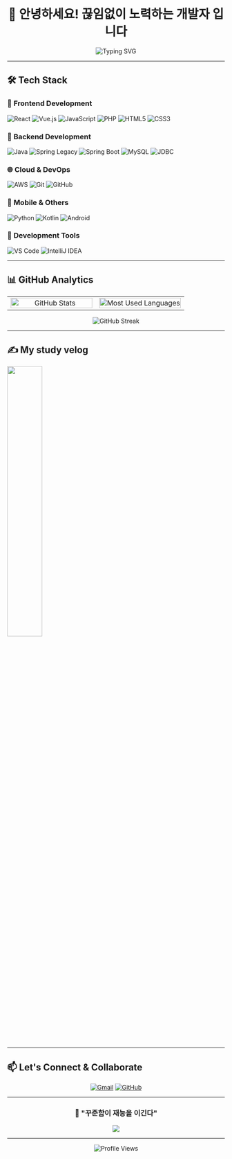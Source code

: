 <div align="center">

# 👋 안녕하세요! 끊임없이 노력하는 개발자 입니다

<img src="https://readme-typing-svg.herokuapp.com?font=Fira+Code&size=22&duration=3000&pause=1000&color=FF6B6B&center=true&vCenter=true&width=500&lines=%F0%9F%9A%80+Full+Stack+Developer;%F0%9F%92%BB+Problem+Solver;%F0%9F%8C%B1+Always+Learning" alt="Typing SVG" />

</div>

---

## 🛠️ **Tech Stack**

<div>

### 🎨 **Frontend Development**
![React](https://img.shields.io/badge/React-20232A?style=for-the-badge&logo=react&logoColor=61DAFB)
![Vue.js](https://img.shields.io/badge/Vue.js-35495E?style=for-the-badge&logo=vue.js&logoColor=4FC08D)
![JavaScript](https://img.shields.io/badge/JavaScript-F7DF1E?style=for-the-badge&logo=javascript&logoColor=black)
![PHP](https://img.shields.io/badge/PHP-777BB4?style=for-the-badge&logo=php&logoColor=white)
![HTML5](https://img.shields.io/badge/HTML5-E34F26?style=for-the-badge&logo=html5&logoColor=white)
![CSS3](https://img.shields.io/badge/CSS3-1572B6?style=for-the-badge&logo=css3&logoColor=white)

### 🔧 **Backend Development**
![Java](https://img.shields.io/badge/Java-ED8B00?style=for-the-badge&logo=openjdk&logoColor=white)
![Spring Legacy](https://img.shields.io/badge/Spring_Legacy-6DB33F?style=for-the-badge&logo=spring&logoColor=white)
![Spring Boot](https://img.shields.io/badge/Spring_Boot-6DB33F?style=for-the-badge&logo=spring-boot&logoColor=white)
![MySQL](https://img.shields.io/badge/MySQL-005C84?style=for-the-badge&logo=mysql&logoColor=white)
![JDBC](https://img.shields.io/badge/JDBC-4479A1?style=for-the-badge&logo=java&logoColor=white)

### 🌐 **Cloud & DevOps**
![AWS](https://img.shields.io/badge/Amazon_AWS-FF9900?style=for-the-badge&logo=amazonaws&logoColor=white)
![Git](https://img.shields.io/badge/GIT-E44C30?style=for-the-badge&logo=git&logoColor=white)
![GitHub](https://img.shields.io/badge/GitHub-100000?style=for-the-badge&logo=github&logoColor=white)

### 📱 **Mobile & Others**
![Python](https://img.shields.io/badge/Python-3776AB?style=for-the-badge&logo=python&logoColor=white)
![Kotlin](https://img.shields.io/badge/Kotlin-0095D5?&style=for-the-badge&logo=kotlin&logoColor=white)
![Android](https://img.shields.io/badge/Android-3DDC84?style=for-the-badge&logo=android&logoColor=white)

### 🔨 **Development Tools**
![VS Code](https://img.shields.io/badge/Visual_Studio_Code-0078D4?style=for-the-badge&logo=visual%20studio%20code&logoColor=white)
![IntelliJ IDEA](https://img.shields.io/badge/IntelliJ_IDEA-000000.svg?style=for-the-badge&logo=intellij-idea&logoColor=white)

</div>

---

## 📊 **GitHub Analytics**

<div align="center">
<table>
  <tr>
    <td align="center" width="50%">
      <img src="https://github-readme-stats.vercel.app/api?username=JWMin556&show_icons=true&theme=tokyonight&hide_border=true&include_all_commits=true&count_private=true" alt="GitHub Stats" width="100%"/>
    </td>
    <td align="center" width="50%">
      <img src="https://github-readme-stats.vercel.app/api/top-langs/?username=JWMin556&layout=compact&theme=tokyonight&hide_border=true&langs_count=8" alt="Most Used Languages" width="100%"/>
    </td>
  </tr>
</table>

</div>

<div align="center">

![GitHub Streak](https://github-readme-streak-stats.herokuapp.com/?user=JWMin556&theme=tokyonight&hide_border=true)

</div>

---

## ✍️ **My study velog**
<div>
    <img src="https://velog-readme-stats.vercel.app/api?name=gtj556" width=40% />
</div>

---

## 📫 **Let's Connect & Collaborate**

<div align="center">

[![Gmail](https://img.shields.io/badge/Gmail-D14836?style=for-the-badge&logo=gmail&logoColor=white)](mailto:min981626@gmail.com)
[![GitHub](https://img.shields.io/badge/GitHub-100000?style=for-the-badge&logo=github&logoColor=white)](https://github.com/JWMin556)

</div>

---

<div align="center">

### 💭 **"꾸준함이 재능을 이긴다"** 

<img src="https://quotes-github-readme.vercel.app/api?type=horizontal&theme=tokyonight" />

---

![Profile Views](https://komarev.com/ghpvc/?username=JWMin556&color=70a5fd&style=for-the-badge&label=VISITORS)

</div>
